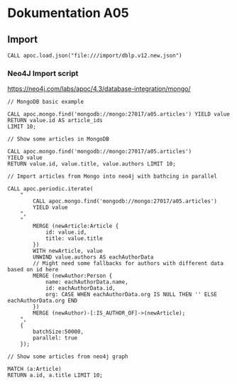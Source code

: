 # Dokumentation A05

## Import

`CALL apoc.load.json("file:///import/dblp.v12.new.json")`

### Neo4J Import script

<https://neo4j.com/labs/apoc/4.3/database-integration/mongo/>

```neo4j
// MongoDB basic example

CALL apoc.mongo.find('mongodb://mongo:27017/a05.articles') YIELD value
RETURN value.id AS article_ids
LIMIT 10;
```

```neo4j
// Show some articles in MongoDB

CALL apoc.mongo.find('mongodb://mongo:27017/a05.articles')
YIELD value
RETURN value.id, value.title, value.authors LIMIT 10;
```

```neo4j
// Import articles from Mongo into neo4j with bathcing in parallel

CALL apoc.periodic.iterate(
    "
        CALL apoc.mongo.find('mongodb://mongo:27017/a05.articles')
        YIELD value
    ",
    "
        MERGE (newArticle:Article {
            id: value.id,
            title: value.title
        })
        WITH newArticle, value
        UNWIND value.authors AS eachAuthorData
        // Might need some fallbacks for authors with different data based on id here
        MERGE (newAuthor:Person {
            name: eachAuthorData.name,
            id: eachAuthorData.id,
            org: CASE WHEN eachAuthorData.org IS NULL THEN '' ELSE eachAuthorData.org END
        })
        MERGE (newAuthor)-[:IS_AUTHOR_OF]->(newArticle);
    ",
    {
        batchSize:50000,
        parallel: true
    });
```

```neo4j
// Show some articles from neo4j graph

MATCH (a:Article)
RETURN a.id, a.title LIMIT 10;
```
